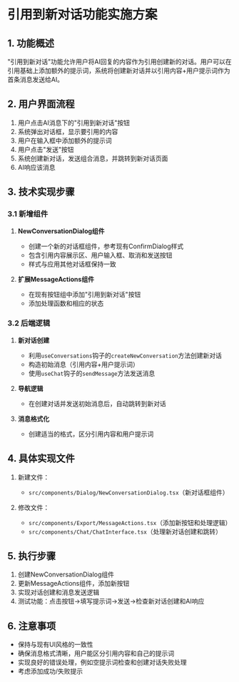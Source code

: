 # 引用到新对话功能实施方案

## 1. 功能概述

"引用到新对话"功能允许用户将AI回复的内容作为引用创建新的对话。用户可以在引用基础上添加额外的提示词，系统将创建新对话并以引用内容+用户提示词作为首条消息发送给AI。

## 2. 用户界面流程

1. 用户点击AI消息下的"引用到新对话"按钮
2. 系统弹出对话框，显示要引用的内容
3. 用户在输入框中添加额外的提示词
4. 用户点击"发送"按钮
5. 系统创建新对话，发送组合消息，并跳转到新对话页面
6. AI响应该消息

## 3. 技术实现步骤

### 3.1 新增组件

1. **NewConversationDialog组件**
   - 创建一个新的对话框组件，参考现有ConfirmDialog样式
   - 包含引用内容展示区、用户输入框、取消和发送按钮
   - 样式与应用其他对话框保持一致

2. **扩展MessageActions组件**
   - 在现有按钮组中添加"引用到新对话"按钮
   - 添加处理函数和相应的状态

### 3.2 后端逻辑

1. **新对话创建**
   - 利用`useConversations`钩子的`createNewConversation`方法创建新对话
   - 构造初始消息（引用内容+用户提示词）
   - 使用`useChat`钩子的`sendMessage`方法发送消息

2. **导航逻辑**
   - 在创建对话并发送初始消息后，自动跳转到新对话

3. **消息格式化**
   - 创建适当的格式，区分引用内容和用户提示词

## 4. 具体实现文件

1. 新建文件：
   - `src/components/Dialog/NewConversationDialog.tsx`（新对话框组件）

2. 修改文件：
   - `src/components/Export/MessageActions.tsx`（添加新按钮和处理逻辑）
   - `src/components/Chat/ChatInterface.tsx`（处理新对话创建和跳转）

## 5. 执行步骤

1. 创建NewConversationDialog组件
2. 更新MessageActions组件，添加新按钮
3. 实现对话创建和消息发送逻辑
4. 测试功能：点击按钮→填写提示词→发送→检查新对话创建和AI响应

## 6. 注意事项

- 保持与现有UI风格的一致性
- 确保消息格式清晰，用户能区分引用内容和自己的提示词
- 实现良好的错误处理，例如空提示词检查和创建对话失败处理
- 考虑添加成功/失败提示
